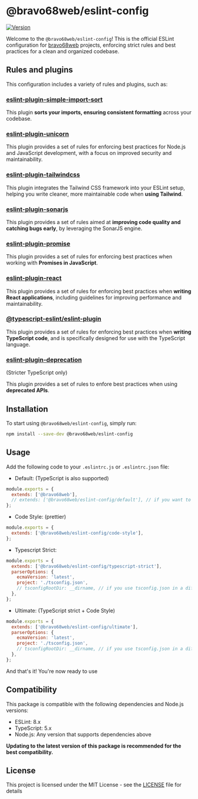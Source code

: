 # @bravo68web/eslint-config

[![Version](https://img.shields.io/npm/v/@bravo68web/eslint-config.svg?style=flat-square)](https://www.npmjs.com/package/@bravo68web/eslint-config)

Welcome to the `@bravo68web/eslint-config`! This is the official ESLint configuration for [bravo68web](https://github.com/bravo68web) projects, enforcing strict rules and best practices for a clean and organized codebase.

## Rules and plugins

This configuration includes a variety of rules and plugins, such as:

### [eslint-plugin-simple-import-sort](https://www.npmjs.com/package/eslint-plugin-simple-import-sort)

This plugin **sorts your imports, ensuring consistent formatting** across your codebase.

### [eslint-plugin-unicorn](https://www.npmjs.com/package/eslint-plugin-unicorn)

This plugin provides a set of rules for enforcing best practices for Node.js and JavaScript development, with a focus on improved security and maintainability.

### [eslint-plugin-tailwindcss](https://www.npmjs.com/package/eslint-plugin-tailwindcss)

This plugin integrates the Tailwind CSS framework into your ESLint setup, helping you write cleaner, more maintainable code when **using Tailwind**.

### [eslint-plugin-sonarjs](https://www.npmjs.com/package/eslint-plugin-sonarjs)

This plugin provides a set of rules aimed at **improving code quality and catching bugs early**, by leveraging the SonarJS engine.

### [eslint-plugin-promise](https://www.npmjs.com/package/eslint-plugin-promise)

This plugin provides a set of rules for enforcing best practices when working with **Promises in JavaScript**.

### [eslint-plugin-react](https://www.npmjs.com/package/eslint-plugin-react)

This plugin provides a set of rules for enforcing best practices when **writing React applications**, including guidelines for improving performance and maintainability.

### [@typescript-eslint/eslint-plugin](https://www.npmjs.com/package/@typescript-eslint/eslint-plugin)

This plugin provides a set of rules for enforcing best practices when **writing TypeScript code**, and is specifically designed for use with the TypeScript language.

### [eslint-plugin-deprecation](https://www.npmjs.com/package/eslint-plugin-deprecation)

(Stricter TypeScript only)

This plugin provides a set of rules to enfore best practices when using **deprecated APIs**.

## Installation

To start using `@bravo68web/eslint-config`, simply run:

```bash
npm install --save-dev @bravo68web/eslint-config
```

## Usage

Add the following code to your `.eslintrc.js` or `.eslintrc.json` file:

- Default: (TypeScript is also supported)

```js
module.exports = {
  extends: ['@bravo68web'],
  // extends: ['@bravo68web/eslint-config/default'], // if you want to use named config
};
```

- Code Style: (prettier)

```js
module.exports = {
  extends: ['@bravo68web/eslint-config/code-style'],
};
```

- Typescript Strict:

```js
module.exports = {
  extends: ['@bravo68web/eslint-config/typescript-strict'],
  parserOptions: {
    ecmaVersion: 'latest',
    project: './tsconfig.json',
    // tsconfigRootDir: __dirname, // if you use tsconfig.json in a different directory
  },
};
```

- Ultimate: (TypeScript strict + Code Style)

```js
module.exports = {
  extends: ['@bravo68web/eslint-config/ultimate'],
  parserOptions: {
    ecmaVersion: 'latest',
    project: './tsconfig.json',
    // tsconfigRootDir: __dirname, // if you use tsconfig.json in a different directory
  },
};
```

And that's it! You're now ready to use

## Compatibility

This package is compatible with the following dependencies and Node.js versions:

- ESLint: 8.x
- TypeScript: 5.x
- Node.js: Any version that supports dependencies above

**Updating to the latest version of this package is recommended for the best compatibility.**

## License

This project is licensed under the MIT License - see the [LICENSE](./LICENSE) file for details
